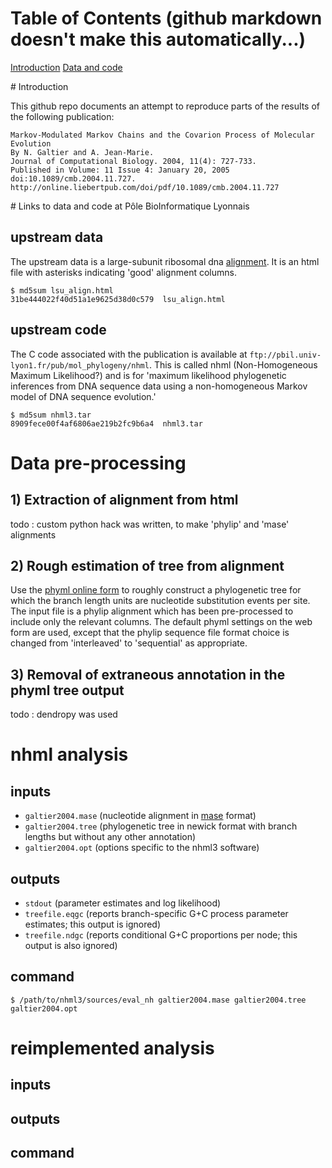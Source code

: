
# Table of Contents (github markdown doesn't make this automatically...)
[Introduction](#introduction)
[Data and code](#data-and-code)


<a name="introduction"/>
# Introduction

This github repo documents an attempt to reproduce parts of
the results of the following publication:

```
Markov-Modulated Markov Chains and the Covarion Process of Molecular Evolution
By N. Galtier and A. Jean-Marie.
Journal of Computational Biology. 2004, 11(4): 727-733.
Published in Volume: 11 Issue 4: January 20, 2005
doi:10.1089/cmb.2004.11.727.
http://online.liebertpub.com/doi/pdf/10.1089/cmb.2004.11.727
```



<a name="data-and-code"/>
# Links to data and code at P&ocirc;le BioInformatique Lyonnais

## upstream data
The upstream data is a large-subunit ribosomal dna
[alignment](http://pbil.univ-lyon1.fr/datasets/gcanc/lsu_align.html).
It is an html file with asterisks indicating 'good' alignment columns.
```
$ md5sum lsu_align.html 
31be444022f40d51a1e9625d38d0c579  lsu_align.html
```

## upstream code
The C code associated with the publication is available at
`ftp://pbil.univ-lyon1.fr/pub/mol_phylogeny/nhml`.
This is called nhml (Non-Homogeneous Maximum Likelihood?)
and is for 'maximum likelihood phylogenetic inferences from DNA
sequence data using a non-homogeneous Markov model of DNA sequence evolution.'
```
$ md5sum nhml3.tar 
8909fece00f4af6806ae219b2fc9b6a4  nhml3.tar
```


# Data pre-processing

## 1) Extraction of alignment from html

todo : custom python hack was written, to make 'phylip' and 'mase' alignments

## 2) Rough estimation of tree from alignment

Use the [phyml online form](http://www.atgc-montpellier.fr/phyml/)
to roughly construct a phylogenetic tree for which the branch length
units are nucleotide substitution events per site.
The input file is a phylip alignment which has been pre-processed
to include only the relevant columns.
The default phyml settings on the web form are used,
except that the phylip sequence file format choice is changed from
'interleaved' to 'sequential' as appropriate.

## 3) Removal of extraneous annotation in the phyml tree output

todo : dendropy was used


# nhml analysis

## inputs
 * `galtier2004.mase` (nucleotide alignment in
   [mase](http://pbil.univ-lyon1.fr/help/formats.html) format)
 * `galtier2004.tree` (phylogenetic tree in newick format
   with branch lengths but without any other annotation)
 * `galtier2004.opt` (options specific to the nhml3 software)

## outputs
 * `stdout` (parameter estimates and log likelihood)
 * `treefile.eqgc` (reports branch-specific G+C process parameter estimates;
   this output is ignored)
 * `treefile.ndgc` (reports conditional G+C proportions per node;
   this output is also ignored)

## command
```
$ /path/to/nhml3/sources/eval_nh galtier2004.mase galtier2004.tree galtier2004.opt
```


# reimplemented analysis

## inputs

## outputs

## command


